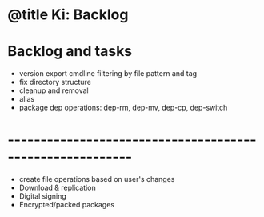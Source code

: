 # @title Ki: Backlog
# Backlog and tasks

* version export cmdline filtering by file pattern and tag
* fix directory structure
* cleanup and removal
* alias
* package dep operations: dep-rm, dep-mv, dep-cp, dep-switch

# ---------------------------------------------------------
* create file operations based on user's changes
* Download & replication
* Digital signing
* Encrypted/packed packages